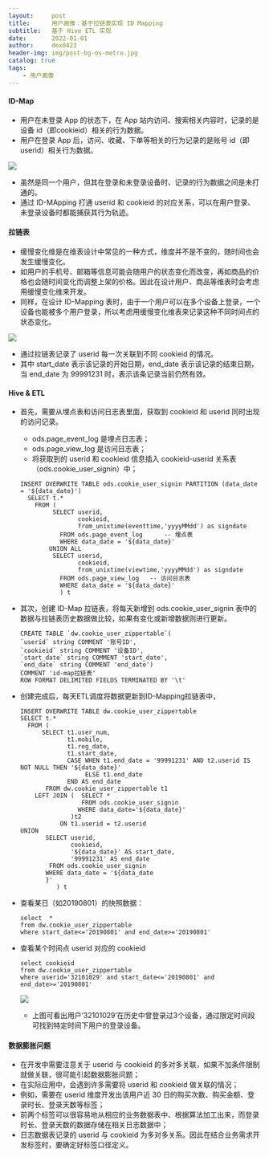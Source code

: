 ```yaml
---
layout:     post
title:      用户画像：基于拉链表实现 ID Mapping
subtitle:   基于 Hive ETL 实现
date:       2022-01-01
author:     dex0423
header-img: img/post-bg-os-metro.jpg
catalog: true
tags:
    - 用户画像
---
```



#### ID-Map

- 用户在未登录 App 的状态下，在 App 站内访问、搜索相关内容时，记录的是设备 id（即cookieid）相关的行为数据。
- 用户在登录 App 后，访问、收藏、下单等相关的行为记录的是账号 id（即userid）相关行为数据。

![]({{site.baseurl}}/img-post/用户标签存储-3.png)

- 虽然是同一个用户，但其在登录和未登录设备时、记录的行为数据之间是未打通的。
- 通过 ID-MApping 打通 userid 和 cookieid 的对应关系，可以在用户登录、未登录设备时都能捕获其行为轨迹。

#### 拉链表

- 缓慢变化维是在维表设计中常见的一种方式，维度并不是不变的，随时间也会发生缓慢变化。
- 如用户的手机号、邮箱等信息可能会随用户的状态变化而改变，再如商品的价格也会随时间变化而调整上架的价格。因此在设计用户、商品等维表时会考虑用缓慢变化维来开发。
- 同样，在设计 ID-Mapping 表时，由于一个用户可以在多个设备上登录，一个设备也能被多个用户登录，所以考虑用缓慢变化维表来记录这种不同时间点的状态变化。

![]({{site.baseurl}}/img-post/用户标签存储-2.png)

-  通过拉链表记录了 userid 每一次关联到不同 cookieid 的情况。
- 其中 start_date 表示该记录的开始日期，end_date 表示该记录的结束日期，当 end_date 为 99991231 时，表示该条记录当前仍然有效。

#### Hive & ETL
    
- 首先，需要从埋点表和访问日志表里面，获取到 cookieid 和 userid 同时出现的访问记录。
    - ods.page_event_log 是埋点日志表；
    - ods.page_view_log 是访问日志表；
    - 将获取到的 userid 和 cookieid 信息插入 cookieid-userid 关系表（ods.cookie_user_signin）中；
    
    ```
    INSERT OVERWRITE TABLE ods.cookie_user_signin PARTITION (data_date = '${data_date}')
      SELECT t.*
        FROM (
             SELECT userid,
                    cookieid,
                    from_unixtime(eventtime,'yyyyMMdd') as signdate
               FROM ods.page_event_log      -- 埋点表
               WHERE data_date = '${data_date}'
            UNION ALL
             SELECT userid,
                    cookieid,
                    from_unixtime(viewtime,'yyyyMMdd') as signdate
               FROM ods.page_view_log   -- 访问日志表
               WHERE data_date = '${data_date}'
               ) t
    ```
        
- 其次，创建 ID-Map 拉链表，将每天新增到 ods.cookie_user_signin 表中的数据与拉链表历史数据做比较，如果有变化或新增数据则进行更新。

    ```
    CREATE TABLE `dw.cookie_user_zippertable`(
    `userid` string COMMENT '账号ID', 
    `cookieid` string COMMENT '设备ID', 
    `start_date` string COMMENT 'start_date', 
    `end_date` string COMMENT 'end_date')
    COMMENT 'id-map拉链表'
    ROW FORMAT DELIMITED FIELDS TERMINATED BY '\t'
    ```

- 创建完成后，每天ETL调度将数据更新到ID-Mapping拉链表中，

    ```
    INSERT OVERWRITE TABLE dw.cookie_user_zippertable
    SELECT t.* 
      FROM (
          SELECT t1.user_num,
                 t1.mobile,
                 t1.reg_date,
                 t1.start_date,
                 CASE WHEN t1.end_date = '99991231' AND t2.userid IS NOT NULL THEN '${data_date}'
                      ELSE t1.end_date
                 END AS end_date
           FROM dw.cookie_user_zippertable t1
        LEFT JOIN (  SELECT *
                     FROM ods.cookie_user_signin
                    WHERE data_date='${data_date}'
                  )t2
               ON t1.userid = t2.userid
    UNION
           SELECT userid,
                  cookieid,
                  '${data_date}' AS start_date,
                  '99991231' AS end_date
            FROM ods.cookie_user_signin
           WHERE data_date = '${data_date
           }'
              ) t
    ```

- 查看某日（如20190801）的快照数据：
    ```
    select  * 
    from dw.cookie_user_zippertable 
    where start_date<='20190801' and end_date>='20190801'
    ```

- 查看某个时间点 userid 对应的 cookieid

    ```
    select cookieid 
    from dw.cookie_user_zippertable 
    where userid='32101029' and start_date<='20190801' and end_date>='20190801'
    ```
    ![]({{site.baseurl}}/img-post/用户标签存储-4.png)
    
    - 上图可看出用户‘32101029’在历史中曾登录过3个设备，通过限定时间段可找到特定时间下用户的登录设备。
    
#### 数据膨胀问题

- 在开发中需要注意关于 userid 与 cookieid 的多对多关联，如果不加条件限制就做关联，很可能引起数据膨胀问题；
- 在实际应用中，会遇到许多需要将 userid 和 cookieid 做关联的情况；
- 例如，需要在 userid 维度开发出该用户近 30 日的购买次数、购买金额、登录时长、登录天数等标签；
- 前两个标签可以很容易地从相应的业务数据表中、根据算法加工出来，而登录时长、登录天数的数据存储在相关日志数据中；
- 日志数据表记录的 userid 与 cookieid 为多对多关系。因此在结合业务需求开发标签时，要确定好标签口径定义。

